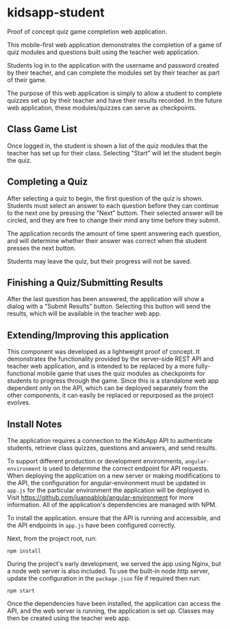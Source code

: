 # kidsapp-student
Proof of concept quiz game completion web application. 

This mobile-first web application demonstrates the completion of a game of quiz modules and questions built using the teacher web application.

Students log in to the application with the username and password created by their teacher, and can complete the modules set by their teacher as part of their game.

The purpose of this web application is simply to allow a student to complete quizzes set up by their teacher and have their results recorded. In the future web application, these modules/quizzes can serve as checkpoints. 

## Class Game List

Once logged in, the student is shown a list of the quiz modules that the teacher has set up for their class. Selecting "Start" will let the student begin the quiz.

## Completing a Quiz
After selecting a quiz to begin, the first question of the quiz is shown. Students must select an answer to each question before they can continue to the next one by pressing the "Next" buttom.
Their selected answer will be circled, and they are free to change their mind any time before they submit.

The application records the amount of time spent answering each question, and will determine whether their answer was correct when the student presses the next button.

Students may leave the quiz, but their progress will not be saved.

## Finishing a Quiz/Submitting Results
After the last question has been answered, the application will show a dialog with a "Submit Results" button. Selecting this button will send the results, which will be available in the teacher web app.

## Extending/Improving this application
This component was developed as a lightweight proof of concept. It demonstrates the functionality provided by the server-side REST API and teacher web application, and is intended to be replaced by a more fully-functional mobile game that uses the quiz modules as checkpoints for students to progress through the game.
Since this is a standalone web app dependent only on the API, which can be deployed separately from the other components, it can easily be replaced or repurposed as the project evolves.

## Install Notes
The application requires a connection to the KidsApp API to authenticate students, retrieve class quizzes, questions and answers, and send results.

To support different production or development environments, `angular-environment` is used to determine the correct endpoint for API requests. When deploying the application on a new server or making modifications to the API, the configuration for angular-environment must be updated in `app.js` for the particular environment the application will be deployed in. Visit https://github.com/juanpablob/angular-environment for more information.
All of the application's dependencies are managed with NPM. 

To install the application. ensure that the API is running and accessible, and the API endpoints in `app.js` have been configured correctly.

Next, from the project root, run:

`npm install`

During the project's early development, we served the app using Nginx, but a node web server is also included. To use the built-in node http server, update the configuration in the `package.json` file if required then run:

`npm start` 

Once the dependencies have been installed, the application can access the API, and the web server is running, the application is set up. Classes may then be created using the teacher web app.